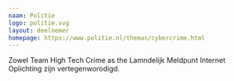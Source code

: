 ```yaml
---
naam: Politie
logo: politie.svg
layout: deelnemer
homepage: https://www.politie.nl/themas/cybercrime.html
---
```

Zowel Team High Tech Crime as the Lamndelijk Meldpunt Internet Oplichting zijn vertegenworodigd.